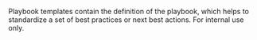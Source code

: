 Playbook templates contain the definition of the playbook, which helps to standardize a set of best practices or next best actions. For internal use only.